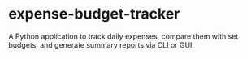 # expense-budget-tracker
A Python application to track daily expenses, compare them with set budgets, and generate summary reports via CLI or GUI.
